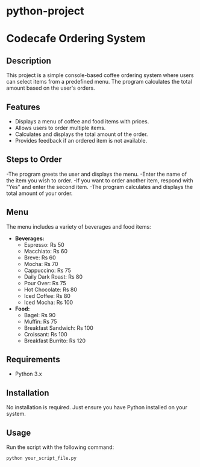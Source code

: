 # python-project
# Codecafe Ordering System

## Description
This project is a simple console-based coffee ordering system where users can select items from a predefined menu. The program calculates the total amount based on the user's orders.

## Features
- Displays a menu of coffee and food items with prices.
- Allows users to order multiple items.
- Calculates and displays the total amount of the order.
- Provides feedback if an ordered item is not available.
## Steps to Order
-The program greets the user and displays the menu.
-Enter the name of the item you wish to order.
-If you want to order another item, respond with "Yes" and enter the second item.
-The program calculates and displays the total amount of your order.
## Menu
The menu includes a variety of beverages and food items:
- **Beverages:**
  - Espresso: Rs 50
  - Macchiato: Rs 60
  - Breve: Rs 60
  - Mocha: Rs 70
  - Cappuccino: Rs 75
  - Daily Dark Roast: Rs 80
  - Pour Over: Rs 75
  - Hot Chocolate: Rs 80
  - Iced Coffee: Rs 80
  - Iced Mocha: Rs 100
- **Food:**
  - Bagel: Rs 90
  - Muffin: Rs 75
  - Breakfast Sandwich: Rs 100
  - Croissant: Rs 100
  - Breakfast Burrito: Rs 120

## Requirements
- Python 3.x

## Installation
No installation is required. Just ensure you have Python installed on your system.

## Usage
Run the script with the following command:
```bash
python your_script_file.py
